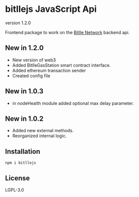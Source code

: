 # bitllejs JavaScript Api
version 1.2.0

Frontend package to work on the  [Bitlle Network](https://bitlle.network) backend api.

## New in 1.2.0

- New version of web3
- Added BitlleGasStation smart contract interface.
- Added ethereum transaction sender
- Created config file

## New in 1.0.3

- in nodeHealth module added optional max delay parameter.


## New in 1.0.2

- Added new external methods.
- Reorganized internal logic.

## Installation

```
npm i bitllejs
```

## License

LGPL-3.0